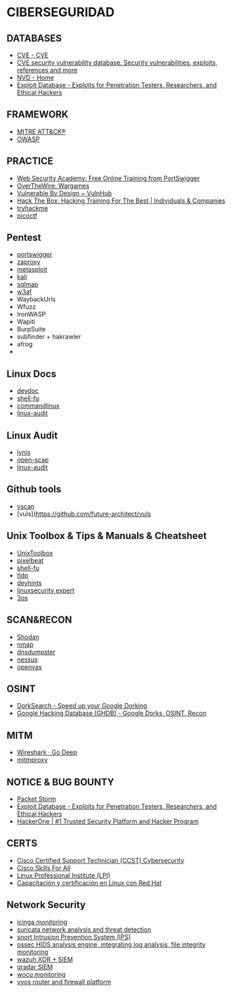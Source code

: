 # CIBERSEGURIDAD

## DATABASES
- [CVE - CVE](https://cve.mitre.org/)
- [CVE security vulnerability database. Security vulnerabilities, exploits, references and more](https://www.cvedetails.com/)
- [NVD - Home](https://nvd.nist.gov/)
- [Exploit Database - Exploits for Penetration Testers, Researchers, and Ethical Hackers](https://www.exploit-db.com/)

## FRAMEWORK
- [MITRE ATT&CK®](https://attack.mitre.org/)
- [OWASP](https://owasp.org/)

## PRACTICE
- [Web Security Academy: Free Online Training from PortSwigger](https://portswigger.net/web-security)
- [OverTheWire: Wargames](https://overthewire.org/wargames/)
- [Vulnerable By Design ~ VulnHub](https://www.vulnhub.com/)
- [Hack The Box: Hacking Training For The Best | Individuals & Companies](https://www.hackthebox.com/)
- [tryhackme](https://tryhackme.com/)
- [picoctf](https://picoctf.org/)

## Pentest
- [portswigger](https://portswigger.net/burp)
- [zaproxy](https://www.zaproxy.org/)
- [metasploit](https://www.metasploit.com/)
- [kali](https://www.kali.org/tools/)
- [sqlmap](https://sqlmap.org/)
- [w3af](https://docs.w3af.org/en/latest/)
- WaybackUrls
- Wfuzz
- IronWASP
- Wapiti
- BurpSuite
- subfinder + hakrawler
- afrog
- 

## Linux Docs
- [devdoc](https://devdoc.net/linux/UnixToolbox.html)
- [shell-fu](https://www.shell-fu.org)
- [commandlinux](https://www.commandlinux.com)
- [linux-audit](https://linux-audit.com)

## Linux Audit
- [lynis](https://cisofy.com/lynis/)
- [open-scap](https://www.open-scap.org/)
- [linux-audit](https://linux-audit.com)

## Github tools
- [vscan](https://github.com/xen0vas/vscan)
- [vuls](https://github.com/future-architect/vuls

## Unix Toolbox & Tips & Manuals & Cheatsheet
- [UnixToolbox](https://devdoc.net/linux/UnixToolbox.html)
- [pixelbeat](https://www.pixelbeat.org/cmdline.html)
- [shell-fu](https://www.shell-fu.org/tips.php)
- [tldp](http://es.tldp.org/htmls/manuales.html)
- [devhints](https://devhints.io/bash)
- [linuxsecurity expert](https://linuxsecurity.expert/)
- [3os](https://3os.org/penetration-testing/cheatsheets/cli-commands-collation/)

## SCAN&RECON
- [Shodan](https://www.shodan.io/)
- [nmap](https://nmap.org/)
- [dnsdumpster](https://dnsdumpster.com/)
- [nessus](https://www.tenable.com/products/nessus/nessus-essentials)
- [openvas](https://www.openvas.org/)

## OSINT
- [DorkSearch - Speed up your Google Dorking](https://dorksearch.com/)
- [Google Hacking Database (GHDB) - Google Dorks, OSINT, Recon](https://www.exploit-db.com/google-hacking-database)

## MITM
- [Wireshark · Go Deep](https://www.wireshark.org/)
- [mitmproxy](https://mitmproxy.org/)

## NOTICE & BUG BOUNTY
- [Packet Storm](https://packetstormsecurity.com/)
- [Exploit Database - Exploits for Penetration Testers, Researchers, and Ethical Hackers](https://www.exploit-db.com/)
- [HackerOne | #1 Trusted Security Platform and Hacker Program](https://www.hackerone.com/)

## CERTS
- [Cisco Certified Support Technician (CCST) Cybersecurity](https://skillsforall.com/resources/ccst-cybersecurity?courseLang=en-US)
- [Cisco Skills For All](https://skillsforall.com/career-path/network-technician?courseLang=en-US)
- [Linux Professional Institute (LPI)](https://www.lpi.org/)
- [Capacitación y certificación en Linux con Red Hat](https://www.redhat.com/es/services/training-and-certification)

## Network Security

- [icinga monitoring](https://icinga.com/)
- [suricata network analysis and threat detection](https://suricata.io/)
- [snort  Intrusion Prevention System (IPS) ](https://www.snort.org/)
- [ossec  HIDS analysis engine, integrating log analysis, file integrity monitoring](https://www.ossec.net/)
- [wazuh XDR + SIEM](https://wazuh.com/)
- [qradar SIEM](https://www.ibm.com/products/qradar-siem)
- [wocu monitoring](https://www.wocu-monitoring.com/)
- [vyos router and firewall platform](https://vyos.io/)


